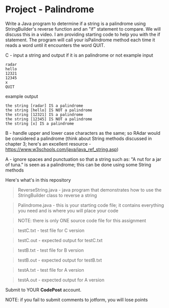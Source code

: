 # Project - Palindrome
Write a Java program to determine if a string is a palindrome using StringBuilder's reverse function and an "if" statement to compare. We will discuss this in a video. I am providing starting code to help you with the if statement. The program will call your isPalindrome method each time it reads a word until it encounters the word QUIT.

C - input a string and output if it is an palindrome or not
example input
```
radar
hello
12321
12345
x
QUIT
```
example output
```
the string [radar] IS a palindrome
the string [hello] IS NOT a palindrome
the string [12321] IS a palindrome
the string [12345] IS NOT a palindrome
the string [x] IS a palindrome
```

B - handle upper and lower case characters as the same; so RAdar would be considered a palindrome (think about String methods discussed in chapter 3; here's an excellent resource - https://www.w3schools.com/java/java_ref_string.asp)

A - ignore spaces and punctuation so that a string such as: "A nut for a jar of tuna." is seen as a palindrome; this can be done using some String methods

Here's what's in this repository

> ReverseString.java - java program that demonstrates how to use the StringBuilder class to reverse a string

> Palindrome.java - this is your starting code file; it contains everything you need and is where you will place your code

> NOTE: there is only ONE source code file for this assignment

> testC.txt - test file for C version

> testC.out - expected output for testC.txt

> testB.txt - test file for B version

> testB.out - expected output for testB.txt

> testA.txt - test file for A version

> testA.out - expected output for A version

Submit to YOUR **CodePost** account.

NOTE: if you fail to submit comments to jotform, you will lose points

